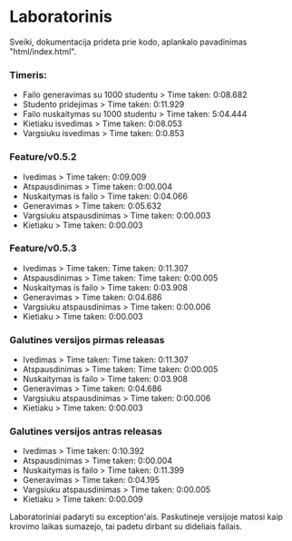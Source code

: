 # Laboratorinis
Sveiki, dokumentacija prideta prie kodo, aplankalo pavadinimas "html/index.html".

### Timeris:
- Failo generavimas su 1000 studentu > Time taken: 0:08.682
- Studento pridejimas > Time taken: 0:11.929
- Failo nuskaitymas su 1000 studentu > Time taken: 5:04.444
- Kietiaku isvedimas > Time taken: 0:08.053
- Vargsiuku isvedimas > Time taken: 0:0.853

### Feature/v0.5.2
- Ivedimas > Time taken: 0:09.009
- Atspausdinimas > Time taken: 0:00.004
- Nuskaitymas is failo > Time taken: 0:04.066
- Generavimas > Time taken: 0:05.632
- Vargsiuku atspausdinimas > Time taken: 0:00.003
- Kietiaku > Time taken: 0:00.003

### Feature/v0.5.3 
- Ivedimas > Time taken: Time taken: 0:11.307
- Atspausdinimas > Time taken: Time taken: 0:00.005
- Nuskaitymas is failo > Time taken: 0:03.908
- Generavimas > Time taken: 0:04.686
- Vargsiuku atspausdinimas > Time taken: 0:00.006
- Kietiaku > Time taken: 0:00.003

### Galutines versijos pirmas releasas
- Ivedimas > Time taken: Time taken: 0:11.307
- Atspausdinimas > Time taken: Time taken: 0:00.005
- Nuskaitymas is failo > Time taken: 0:03.908
- Generavimas > Time taken: 0:04.686
- Vargsiuku atspausdinimas > Time taken: 0:00.006
- Kietiaku > Time taken: 0:00.003

### Galutines versijos antras releasas
- Ivedimas > Time taken: 0:10.392
- Atspausdinimas > Time taken: 0:00.004
- Nuskaitymas is failo > Time taken: 0:11.399
- Generavimas > Time taken: 0:04.195
- Vargsiuku atspausdinimas > Time taken: 0:00.005
- Kietiaku > Time taken: 0:00.009

Laboratoriniai padaryti su exception'ais. Paskutineje versijoje matosi kaip krovimo laikas sumazejo, tai padetu dirbant su dideliais failais.
